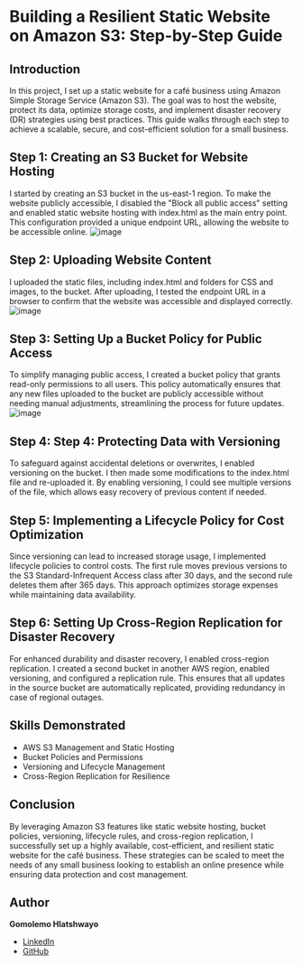 # Building a Resilient Static Website on Amazon S3: Step-by-Step Guide  

## Introduction  
In this project, I set up a static website for a café business using Amazon Simple Storage Service (Amazon S3). The goal was to host the website, protect its data, optimize storage costs, and implement disaster recovery (DR) strategies using best practices. This guide walks through each step to achieve a scalable, secure, and cost-efficient solution for a small business.

## Step 1: Creating an S3 Bucket for Website Hosting
I started by creating an S3 bucket in the us-east-1 region. To make the website publicly accessible, I disabled the "Block all public access" setting and enabled static website hosting with index.html as the main entry point. This configuration provided a unique endpoint URL, allowing the website to be accessible online.
![image](https://github.com/user-attachments/assets/1067bef7-4115-444e-962b-fcf73efb0e0c)



## Step 2: Uploading Website Content
I uploaded the static files, including index.html and folders for CSS and images, to the bucket. After uploading, I tested the endpoint URL in a browser to confirm that the website was accessible and displayed correctly.
![image](https://github.com/user-attachments/assets/2e543ff5-9578-40b5-85a6-568df34cf633)



## Step 3: Setting Up a Bucket Policy for Public Access
To simplify managing public access, I created a bucket policy that grants read-only permissions to all users. This policy automatically ensures that any new files uploaded to the bucket are publicly accessible without needing manual adjustments, streamlining the process for future updates.
![image](https://github.com/user-attachments/assets/910cd8d0-b3b1-4725-b6fe-42b280f66cbe)



## Step 4: Step 4: Protecting Data with Versioning
To safeguard against accidental deletions or overwrites, I enabled versioning on the bucket. I then made some modifications to the index.html file and re-uploaded it. By enabling versioning, I could see multiple versions of the file, which allows easy recovery of previous content if needed.


## Step 5: Implementing a Lifecycle Policy for Cost Optimization
Since versioning can lead to increased storage usage, I implemented lifecycle policies to control costs. The first rule moves previous versions to the S3 Standard-Infrequent Access class after 30 days, and the second rule deletes them after 365 days. This approach optimizes storage expenses while maintaining data availability.

## Step 6: Setting Up Cross-Region Replication for Disaster Recovery
For enhanced durability and disaster recovery, I enabled cross-region replication. I created a second bucket in another AWS region, enabled versioning, and configured a replication rule. This ensures that all updates in the source bucket are automatically replicated, providing redundancy in case of regional outages.


## Skills Demonstrated  
- AWS S3 Management and Static Hosting  
- Bucket Policies and Permissions  
- Versioning and Lifecycle Management  
- Cross-Region Replication for Resilience  

## Conclusion  
By leveraging Amazon S3 features like static website hosting, bucket policies, versioning, lifecycle rules, and cross-region replication, I successfully set up a highly available, cost-efficient, and resilient static website for the café business. These strategies can be scaled to meet the needs of any small business looking to establish an online presence while ensuring data protection and cost management. 
 

## Author  
**Gomolemo Hlatshwayo**  
- [LinkedIn](https://www.linkedin.com/in/lemon-paw)  
- [GitHub](https://github.com/lemon-paw)  
